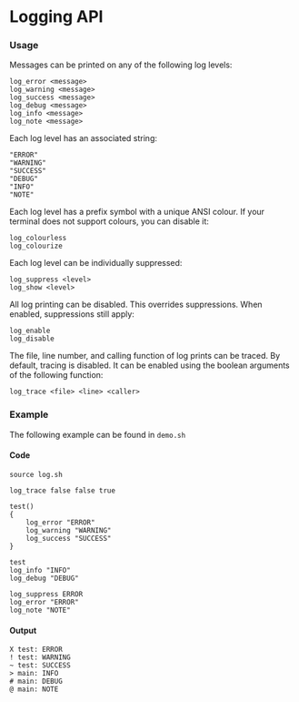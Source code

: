 # Logging API

### Usage

Messages can be printed on any of the following log levels:

```
log_error <message>
log_warning <message>
log_success <message>
log_debug <message>
log_info <message>
log_note <message>
```

Each log level has an associated string:

```
"ERROR"
"WARNING"
"SUCCESS"
"DEBUG"
"INFO"
"NOTE"
```

Each log level has a prefix symbol with a unique ANSI colour.  If your terminal does not support colours, you can disable it:

```
log_colourless
log_colourize
```

Each log level can be individually suppressed:

```
log_suppress <level>
log_show <level>
```

All log printing can be disabled.  This overrides suppressions.  When enabled, suppressions still apply:

```
log_enable
log_disable
```

The file, line number, and calling function of log prints can be traced.
By default, tracing is disabled.  It can be enabled using the boolean arguments of the following function:

```
log_trace <file> <line> <caller>
```

### Example

The following example can be found in `demo.sh`

#### Code

```
source log.sh

log_trace false false true

test()
{
	log_error "ERROR"
	log_warning "WARNING"
	log_success "SUCCESS"
}

test
log_info "INFO"
log_debug "DEBUG"

log_suppress ERROR
log_error "ERROR"
log_note "NOTE"
```

#### Output

```
X test: ERROR
! test: WARNING
~ test: SUCCESS
> main: INFO
# main: DEBUG
@ main: NOTE
```
